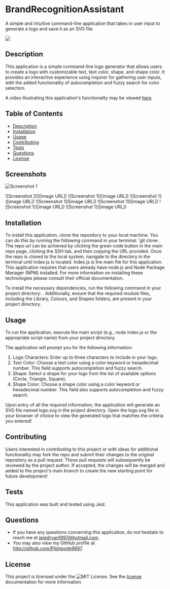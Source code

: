 # BrandRecognitionAssistant
A simple and intuitive command-line application that takes in user input to generate a logo and save it as an SVG file. 

![](https://img.shields.io/badge/License-MIT-yellow.svg)

## Description
This application is a simple command-line logo generator that allows users to create a logo with customizable text, text color, shape, and shape color. It provides an interactive experience using inquirer for gathering user inputs, with the added functionality of autocompletion and fuzzy search for color selection.

A video illustrating this application's functionality may be viewed [here]().

## Table of Contents
- [Description](#description)
- [Installation](#installation)
- [Usage](#usage)
- [Contributing](#contributing) 
- [Tests](#tests) 
- [Questions](#questions)
- [License](#license)

## Screenshots 
![Screenshot 1]([./Examples/Screenshots/screenshotSVG2])

![Screenshot 2]([image URL])
![Screenshot 1]([image URL])
![Screenshot 1]([image URL])
![Screenshot 1]([image URL])
![Screenshot 1]([image URL])
![Screenshot 1]([image URL])
![Screenshot 1]([image URL])

## Installation
To install this application, clone the repository to your local machine. You can do this by running the following command in your terminal: 'git clone <repository-url>. The repo url can be achieved by clicking the green code button in the main repo page, clicking the SSH tab, and then copying the URL provided. Once the repo is cloned to the local system, navigate to the directory in the terminal until index.js is located. Index.js is the main file for this application. This application requires that users already have node.js and Node Package Manager (NPM) installed. For more information on installing these technologies please consult their official documentation. 

To install the necessary dependencies, run the following command in your project directory: <npm install inquirer inquirer-autocomplete-prompt inquirer-fuzzy-path>. Additionally, ensure that the required module files, including the Library, Colours, and Shapes folders, are present in your project directory.

## Usage

To run the application, execute the main script (e.g., node index.js or the appropriate script name) from your project directory.

The application will prompt you for the following information:

1. Logo Characters: Enter up to three characters to include in your logo.
2. Text Color: Choose a text color using a color keyword or hexadecimal number. This field supports autocompletion and fuzzy search.
3. Shape: Select a shape for your logo from the list of available options (Circle, Triangle, Square).
4. Shape Color: Choose a shape color using a color keyword or hexadecimal number. This field also supports autocompletion and fuzzy search.

Upon entry of all the required information, the application will generate an SVG file named logo.svg in the project directory. Open the logo.svg file in your browser of choice to view the generated logo that matches the criteria you entered!

## Contributing
Users interested in contributing to this project or with ideas for additional functionality may fork the repo and submit their changes to the original repository as a pull request. These pull requests will subsequently be reviewed by the project author. If accepted, the changes will be merged and added to the project's main branch to create the new starting point for future development!

## Tests

This application was built and tested using Jest.


## Questions
* If you have any questions concerning this application, do not hesitate to reach me at jaredryan1997@hotmail.com.
* You may also view my GitHub profile at http://github.com/Pilotguide9897.

## License
This project is licensed under the ![MIT License](https://img.shields.io/badge/License-MIT-yellow.svg). See the [license](https://opensource.org/licenses/MIT) documentation for more information.